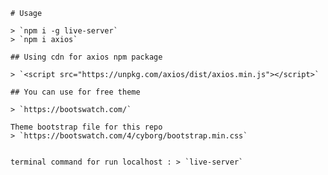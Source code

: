     # Usage

    > `npm i -g live-server`
    > `npm i axios`

    ## Using cdn for axios npm package

    > `<script src="https://unpkg.com/axios/dist/axios.min.js"></script>`

    ## You can use for free theme

    > `https://bootswatch.com/`

    Theme bootstrap file for this repo
    > `https://bootswatch.com/4/cyborg/bootstrap.min.css`


    terminal command for run localhost : > `live-server`